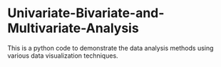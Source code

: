 # Univariate-Bivariate-and-Multivariate-Analysis
This is a python code to demonstrate the data analysis methods using various data visualization techniques.
